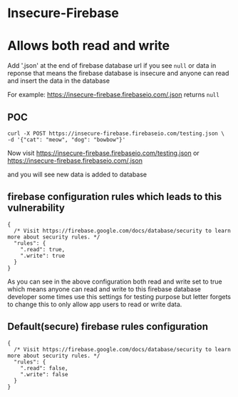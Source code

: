 # Insecure-Firebase


# Allows both read and write

Add '.json' at the end of firebase database url if you see `null` or data in reponse that means the firebase database is insecure and anyone can read and insert the data in the database

For example: https://insecure-firebase.firebaseio.com/.json returns `null`

## POC
```
curl -X POST https://insecure-firebase.firebaseio.com/testing.json \
-d '{"cat": "meow", "dog": "bowbow"}'
```
Now visit https://insecure-firebase.firebaseio.com/testing.json or https://insecure-firebase.firebaseio.com/.json

and you will see new data is added to database



## firebase configuration rules which leads to this vulnerability

```
{
  /* Visit https://firebase.google.com/docs/database/security to learn more about security rules. */
  "rules": {
    ".read": true,
    ".write": true
  }
}
```
As you can see in the above configuration both read and write set to true which means anyone can read and write to
this firebase database developer some times use this settings for testing purpose but letter forgets to change this
to only allow app users to read or write data.

## Default(secure) firebase rules configuration 

```
{
  /* Visit https://firebase.google.com/docs/database/security to learn more about security rules. */
  "rules": {
    ".read": false,
    ".write": false
  }
}
```
